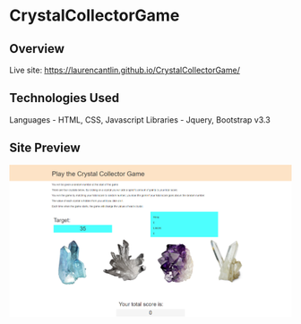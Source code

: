 # CrystalCollectorGame
## Overview
Live site: https://laurencantlin.github.io/CrystalCollectorGame/

## Technologies Used
Languages - HTML, CSS, Javascript
Libraries - Jquery, Bootstrap v3.3

## Site Preview
![crystal collector game preview](https://github.com/laurencantlin/CrystalCollectorGame/blob/structure/assets/images/Crystal%20Collector%20Game%20-%20Preview.png)